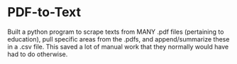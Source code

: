 # PDF-to-Text
Built a python program to scrape texts from MANY .pdf files (pertaining to education), pull specific areas from the .pdfs, and append/summarize these in a .csv file.  This saved a lot of manual work that they normally would have had to do otherwise.
